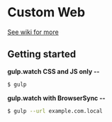 # Custom Web
<a href="https://github.com/maxlutzfl/bcore-custom-web/wiki">See wiki for more</a>

## Getting started

**gulp.watch CSS and JS only --** 
```sh
$ gulp
```

**gulp.watch with BrowserSync --**
```sh
$ gulp --url example.com.local
```

